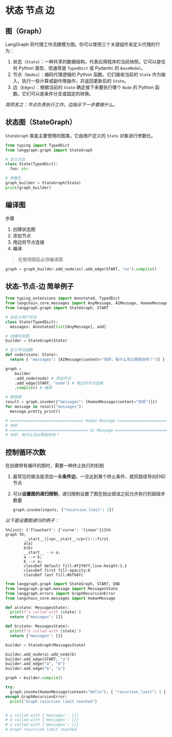 # 状态  节点  边



## 图（Graph）

LangGraph 将代理工作流建模为图。你可以使用三个关键组件来定义代理的行为：

1. 状态（`State`）：一种共享的数据结构，代表应用程序的当前快照。它可以是任何 Python 类型，但通常是 `TypedDict` 或 Pydantic 的 `BaseModel`。
2. 节点（`Nodes`）：编码代理逻辑的 Python 函数。它们接收当前的 `State` 作为输入，执行一些计算或副作用操作，并返回更新后的 `State`。
3. 边（`Edges`）：根据当前的 `State` 确定接下来要执行哪个 `Node` 的 Python 函数。它们可以是条件分支或固定的转换。

*简而言之：节点负责执行工作。边指示下一步要做什么*。

## 状态图（StateGraph）

`StateGraph` 类是主要使用的图类。它由用户定义的 `State` 对象进行参数化。

```python
from typing import TypedDict
from langgraph.graph import StateGraph

# 定义状态
class State(TypedDict):
  foo: str

# 参数化
graph_builder = StateGraph(State)
print(graph_builder)
```

## 编译图

步骤

1. 创建状态图
2. 添加节点
3. 用边将节点连接
4. 编译

> 在使用图前必须编译图

```python
graph = graph_builder.add_node(xx).add_edge(START, "xx").compile()
```

## 状态-节点-边 简单例子

```python
from typing_extensions import Annotated, TypedDict
from langchain_core.messages import AnyMessage, AIMessage, HumanMessage
from langgraph.graph import StateGraph, START

# 自定义用户状态
class State(TypedDict):
  messages: Annotated[list[AnyMessage], add]

# 创建状态图
builder = StateGraph(State)

# 定义节点函数
def node(state: State):
  return { "messages": [AIMessage(content="你好，有什么可以帮助你吗？")] }

graph = 
	builder
  	.add_node(node) # 添加节点
    .add_edge(START, "node") # 用边将节点连接
    .compile() # 编译

# 使用图
result = graph.invoke({"messages": [HumanMessage(content="你好")]})
for message in result["messages"]:
  message.pretty_print()

# ================================ Human Message =================================
# 你好
# ================================== Ai Message ==================================
# 你好，有什么可以帮助你吗？
```

## 控制循环次数

在创建带有循环的图时，需要一种终止执行的机制

1. 最常见的做法是添加一条**条件边**，一旦达到某个终止条件，就将路径导向END节点

2. 可以**设置图的递归限制**，递归限制设置了图在抛出错误之前允许执行的超级步数量

   ```python
   graph.invoke(inputs, {"recursion_limit": 3})
   ```

*以下是设置图递归的例子：*

```mermaid
%%{init: {'flowchart': {'curve': 'linear'}}}%%
graph TD;
        __start__([<p>__start__</p>]):::first
        a(a)
        b(b)
        __start__ --> a;
        a --> b;
        b --> a;
        classDef default fill:#f2f0ff,line-height:1.2
        classDef first fill-opacity:0
        classDef last fill:#bfb6fc
```

```python
from langgraph.graph import StateGraph, START, END
from langgraph.graph.message import MessagesState
from langgraph.errors import GraphRecursionError
from langchain_core.messages import HumanMessage

def a(state: MessagesState):
  print(f'a called with {state}')
  return {"messages": []}

def b(state: MessagesState):
  print(f'b called with {state}')
  return {"messages": []}

builder = StateGraph(MessagesState)

builder.add_node(a).add_node(b)
builder.add_edge(START, "a")
builder.add_edge("a", "b")
builder.add_edge("b", "a")

graph = builder.compile()

try:
  graph.invoke(HumanMessage(content="Hello"), { "recursion_limit": 3 })
except GraphRecursionError:
  print("Graph recursion limit reached")


# a called with {'messages': []}
# b called with {'messages': []}
# a called with {'messages': []}
# Graph recursion limit reached
```

